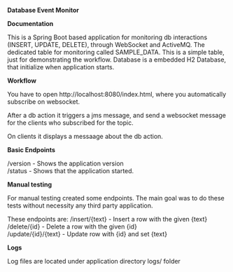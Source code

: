 **Database Event Monitor**
 
**Documentation**
 
 This is a Spring Boot based application for monitoring db interactions (INSERT, UPDATE, DELETE), through WebSocket and ActiveMQ.
 The dedicated table for monitoring called SAMPLE_DATA. This is a simple table, just for demonstrating the workflow.
 Database is a embedded H2 Database, that initialize when application starts.
 
**Workflow**

 You have to open http://localhost:8080/index.html, where you automatically subscribe on websocket.
 
 After a db action it triggers a jms message, and send a websocket message for the clients who subscribed for the topic.
 
 On clients it displays a messaage about the db action.

**Basic Endpoints**  

 /version - Shows the application version  
 /status - Shows that the application started.

**Manual testing**

 For manual testing created some endpoints. The main goal was to do these tests without necessity any third party application.
 
 These endpoints are:
 /insert/{text}      - Insert a row with the given {text}  
 /delete/{id}        - Delete a row with the given {id}  
 /update/{id}/{text} - Update row with {id} and set {text}  
 
**Logs**  

Log files are located under application directory logs/ folder
 
